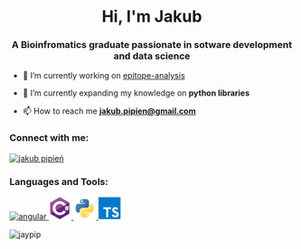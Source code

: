 <h1 align="center">Hi, I'm Jakub</h1>
<h3 align="center">A Bioinfromatics graduate passionate in sotware development and data science</h3>

- 🔭 I’m currently working on [epitope-analysis](https://github.com/JayPip/epitope-analysis)

- 🌱 I’m currently expanding my knowledge on **python libraries**

- 📫 How to reach me **jakub.pipien@gmail.com**

<h3 align="left">Connect with me:</h3>
<p align="left">
<a href="https://www.linkedin.com/in/jakub-pipie%C5%84-62566225b" target="blank"><img align="center" src="https://raw.githubusercontent.com/rahuldkjain/github-profile-readme-generator/master/src/images/icons/Social/linked-in-alt.svg" alt="jakub pipień" height="30" width="40" /></a>
</p>

<h3 align="left">Languages and Tools:</h3>
<p align="left"> <a href="https://angular.io" target="_blank" rel="noreferrer"> <img src="https://angular.io/assets/images/logos/angular/angular.svg" alt="angular" width="40" height="40"/> </a> <a href="https://www.w3schools.com/cs/" target="_blank" rel="noreferrer"> <img src="https://raw.githubusercontent.com/devicons/devicon/master/icons/csharp/csharp-original.svg" alt="csharp" width="40" height="40"/> </a> <a href="https://www.python.org" target="_blank" rel="noreferrer"> <img src="https://raw.githubusercontent.com/devicons/devicon/master/icons/python/python-original.svg" alt="python" width="40" height="40"/> </a> <a href="https://www.typescriptlang.org/" target="_blank" rel="noreferrer"> <img src="https://raw.githubusercontent.com/devicons/devicon/master/icons/typescript/typescript-original.svg" alt="typescript" width="40" height="40"/> </a> </p>

<p><img align="center" src="https://github-readme-streak-stats.herokuapp.com/?user=jaypip&" alt="jaypip" /></p>

